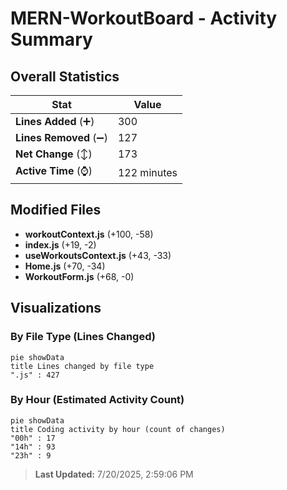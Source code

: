 # MERN-WorkoutBoard - Activity Summary 

## Overall Statistics

| Stat                   | Value                                                             |
| ---------------------- | ----------------------------------------------------------------- |
| **Lines Added** (➕)   | 300                                          |
| **Lines Removed** (➖) | 127                                        |
| **Net Change** (↕)    | 173                |
| **Active Time** (⌚)   | 122 minutes |


## Modified Files
- **workoutContext.js** (+100, -58)
- **index.js** (+19, -2)
- **useWorkoutsContext.js** (+43, -33)
- **Home.js** (+70, -34)
- **WorkoutForm.js** (+68, -0)

## Visualizations

### By File Type (Lines Changed)

```mermaid
pie showData
title Lines changed by file type
".js" : 427
```

### By Hour (Estimated Activity Count)

```mermaid
pie showData
title Coding activity by hour (count of changes)
"00h" : 17
"14h" : 93
"23h" : 9
```


> **Last Updated:** 7/20/2025, 2:59:06 PM